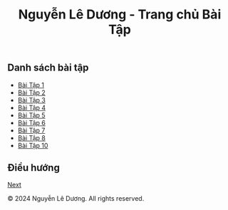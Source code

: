<!DOCTYPE html>
<html lang="en">
<head>
    <meta charset="UTF-8">
    <meta name="viewport" content="width=device-width, initial-scale=1.0">
    <title>Trang chủ - Nguyễn Lê Dương</title>
    <link rel="stylesheet" href="styles.css">
</head>
<body>
    <header>
        <h1>Nguyễn Lê Dương - Trang chủ Bài Tập</h1>
    </header>
    <main>
        <section>
            <h2>Danh sách bài tập</h2>
            <ul>
        <li><a href="Baitap1/BT1.png">Bài Tập 1</a></li>
        <li><a href="Baitap2/Test2.html">Bài Tập 2</a></li>
        <li><a href="Baitap3/Bai3.html">Bài Tập 3</a></li>
        <li><a href="Baitap4/Test2.html">Bài Tập 4</a></li>
        <li><a href="Baitap5/index.html">Bài Tập 5</a></li>
        <li><a href="Baitap6/main.html">Bài Tập 6</a></li>
        <li><a href="Baitap7/index.html">Bài Tập 7</a></li>
        <li><a href="Baitap8/main.html">Bài Tập 8</a></li>
        <li><a href="Baitap9/index.html">Bài Tập 10</a></li>
            </ul>
        </section>
        <section>
            <h2>Điều hướng</h2>
            <!-- Nút Next để đi đến trang bài tập đầu tiên -->
            <a href="BT1.html" class="next-btn">Next</a>
        </section>
    </main>
    <footer>
        <p>© 2024 Nguyễn Lê Dương. All rights reserved.</p>
    </footer>
</body>
</html>
